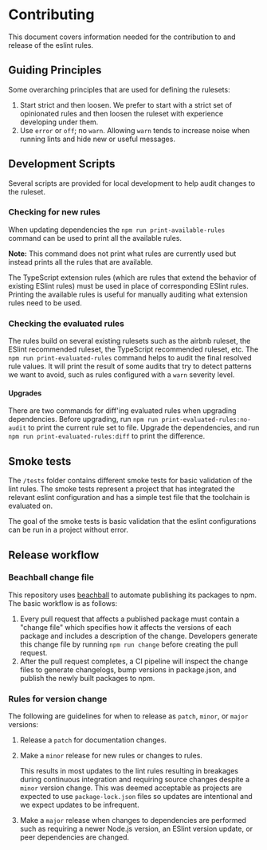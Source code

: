 # Contributing

This document covers information needed for the contribution to and release of the eslint rules.

## Guiding Principles

Some overarching principles that are used for defining the rulesets:

1. Start strict and then loosen. We prefer to start with a strict set of opinionated rules and then loosen the ruleset with experience developing under them.
2. Use `error` or `off`; no `warn`. Allowing `warn` tends to increase noise when running lints and hide new or useful messages.

## Development Scripts

Several scripts are provided for local development to help audit changes to the ruleset.

### Checking for new rules

When updating dependencies the `npm run print-available-rules` command can be used to print all the available rules.

**Note:** This command does not print what rules are currently used but instead prints all the rules that are available.

The TypeScript extension rules (which are rules that extend the behavior of existing ESlint rules) must be used in place of corresponding ESlint rules. Printing the available rules is useful for manually auditing what extension rules need to be used.

### Checking the evaluated rules

The rules build on several existing rulesets such as the airbnb ruleset, the ESlint recommended ruleset, the TypeScript recommended ruleset, etc. The `npm run print-evaluated-rules` command helps to audit the final resolved rule values. It will print the result of some audits that try to detect patterns we want to avoid, such as rules configured with a `warn` severity level.

#### Upgrades

There are two commands for diff'ing evaluated rules when upgrading dependencies. Before upgrading, run `npm run print-evaluated-rules:no-audit` to print the current rule set to file. Upgrade the dependencies, and run `npm run print-evaluated-rules:diff` to print the difference.

## Smoke tests

The `/tests` folder contains different smoke tests for basic validation of the lint rules. The smoke tests represent a project that has integrated the relevant eslint configuration and has a simple test file that the toolchain is evaluated on.

The goal of the smoke tests is basic validation that the eslint configurations can be run in a project without error.

## Release workflow

### Beachball change file

This repository uses [beachball](https://microsoft.github.io/beachball/) to automate publishing its packages to npm. The basic workflow is as follows:

1. Every pull request that affects a published package must contain a "change file" which specifies how it affects the versions of each package and includes a description of the change. Developers generate this change file by running `npm run change` before creating the pull request.
1. After the pull request completes, a CI pipeline will inspect the change files to generate changelogs, bump versions in package.json, and publish the newly built packages to npm.

### Rules for version change

The following are guidelines for when to release as `patch`, `minor`, or `major` versions:

1. Release a `patch` for documentation changes.
2. Make a `minor` release for new rules or changes to rules.

   This results in most updates to the lint rules resulting in breakages during continuous integration and requiring source changes despite a `minor` version change. This was deemed acceptable as projects are expected to use `package-lock.json` files so updates are intentional and we expect updates to be infrequent.
3. Make a `major` release when changes to dependencies are performed such as requiring a newer Node.js version, an ESlint version update, or peer dependencies are changed.
